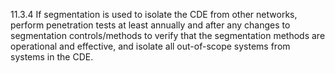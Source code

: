 11.3.4 If segmentation is used to isolate 
the CDE from other networks, perform 
penetration tests at least annually and 
after any changes to segmentation 
controls/methods to verify that the 
segmentation methods are operational 
and effective, and isolate all out-of-scope 
systems from systems in the CDE. 


